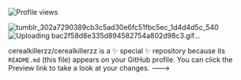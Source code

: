 
![Profile views](https://komarev.com/ghpvc/?username=cerealkillerzz&color=blue)

![tumblr_302a7290389cb3c5ad30e6fc51fbc5ec_1d4d4d5c_540](https://github.com/user-attachments/assets/a94c2407-819a-48be-a18a-d3d90d6bae87)
![Uploading bac2f58d8e335d894582754a802d98c3.gif…]()

cerealkillerzz/cerealkillerzz is a ✨ special ✨ repository because its `README.md` (this file) appears on your GitHub profile.
You can click the Preview link to take a look at your changes.
--->
